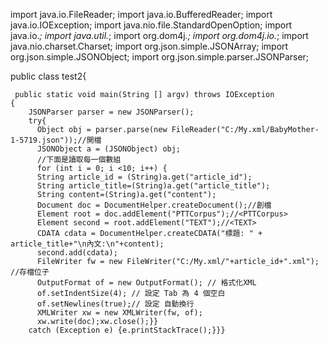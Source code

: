 import java.io.FileReader;
import java.io.BufferedReader;
import java.io.IOException;
import java.nio.file.StandardOpenOption;
import java.io.*;
import java.util.*;
import org.dom4j.*;
import org.dom4j.io.*;
import java.nio.charset.Charset;
import org.json.simple.JSONArray;
import org.json.simple.JSONObject;
import org.json.simple.parser.JSONParser;


public class test2{
	
	 public static void main(String [] argv) throws IOException
	{    
		JSONParser parser = new JSONParser();
		try{	
		  Object obj = parser.parse(new FileReader("C:/My.xml/BabyMother-1-5719.json"));//開檔         
	      JSONObject a = (JSONObject) obj;
	      //下面是讀取每一個數組
	      for (int i = 0; i <10; i++) {
		  String article_id = (String)a.get("article_id");
		  String article_title=(String)a.get("article_title");
	      String content=(String)a.get("content");
	      Document doc = DocumentHelper.createDocument();//創檔
	      Element root = doc.addElement("PTTCorpus");//<PTTCorpus>
	      Element second = root.addElement("TEXT");//<TEXT>
	      CDATA cdata = DocumentHelper.createCDATA("標題: " + article_title+"\n內文:\n"+content);
	      second.add(cdata);
		  FileWriter fw = new FileWriter("C:/My.xml/"+article_id+".xml"); //存檔位子
		  OutputFormat of = new OutputFormat(); // 格式化XML
	      of.setIndentSize(4); // 設定 Tab 為 4 個空白
	      of.setNewlines(true);// 設定 自動換行
	      XMLWriter xw = new XMLWriter(fw, of);
	      xw.write(doc);xw.close();}}
		catch (Exception e) {e.printStackTrace();}}}
